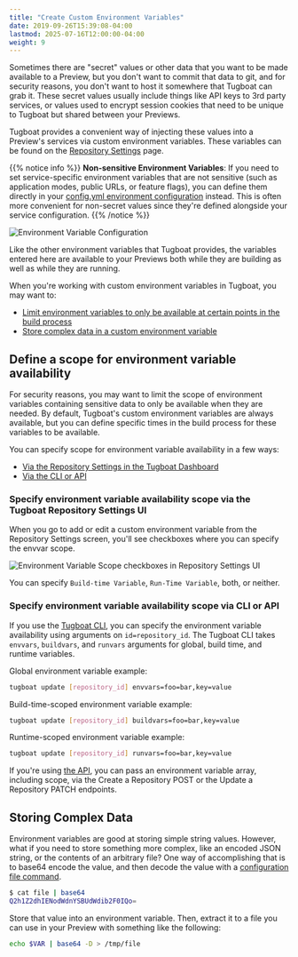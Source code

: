 ```yaml
---
title: "Create Custom Environment Variables"
date: 2019-09-26T15:39:08-04:00
lastmod: 2025-07-16T12:00:00-04:00
weight: 9
---
```


Sometimes there are "secret" values or other data that you want to be made available to a Preview, but you don't want to
commit that data to git, and for security reasons, you don't want to host it somewhere that Tugboat can grab it. These
secret values usually include things like API keys to 3rd party services, or values used to encrypt session cookies that
need to be unique to Tugboat but shared between your Previews.

Tugboat provides a convenient way of injecting these values into a Preview's services via custom environment variables.
These variables can be found on the
[Repository Settings](/setting-up-tugboat/select-repo-settings/#change-repository-settings) page.

{{% notice info %}} **Non-sensitive Environment Variables**: If you need to set service-specific environment variables
that are not sensitive (such as application modes, public URLs, or feature flags), you can define them directly in your
[config.yml environment configuration](/reference/tugboat-configuration/#environment) instead. This is often more
convenient for non-secret values since they're defined alongside your service configuration. {{% /notice %}}

![Environment Variable Configuration](/_images/envvars-config.png)

Like the other environment variables that Tugboat provides, the variables entered here are available to your Previews
both while they are building as well as while they are running.

When you're working with custom environment variables in Tugboat, you may want to:

- [Limit environment variables to only be available at certain points in the build process](#define-a-scope-for-environment-variable-availability)
- [Store complex data in a custom environment variable](#storing-complex-data)

## Define a scope for environment variable availability

For security reasons, you may want to limit the scope of environment variables containing sensitive data to only be
available when they are needed. By default, Tugboat's custom environment variables are always available, but you can
define specific times in the build process for these variables to be available.

You can specify scope for environment variable availability in a few ways:

- [Via the Repository Settings in the Tugboat Dashboard](#specify-environment-variable-availability-scope-via-the-tugboat-repository-settings-ui)
- [Via the CLI or API](#specify-environment-variable-availability-scope-via-cli-or-api)

### Specify environment variable availability scope via the Tugboat Repository Settings UI

When you go to add or edit a custom environment variable from the Repository Settings screen, you'll see checkboxes
where you can specify the envvar scope.

![Environment Variable Scope checkboxes in Repository Settings UI](/_images/environment-variable-scope-in-ui.png)

You can specify `Build-time Variable`, `Run-Time Variable`, both, or neither.

### Specify environment variable availability scope via CLI or API

If you use the [Tugboat CLI](/tugboat-cli), you can specify the environment variable availability using arguments on
`id=repository_id`. The Tugboat CLI takes `envvars`, `buildvars`, and `runvars` arguments for global, build time, and
runtime variables.

Global environment variable example:

```sh
tugboat update [repository_id] envvars=foo=bar,key=value
```

Build-time-scoped environment variable example:

```sh
tugboat update [repository_id] buildvars=foo=bar,key=value
```

Runtime-scoped environment variable example:

```sh
tugboat update [repository_id] runvars=foo=bar,key=value
```

If you're using [the API](https://api.tugboatqa.com/), you can pass an environment variable array, including scope, via
the Create a Repository POST or the Update a Repository PATCH endpoints.

## Storing Complex Data

Environment variables are good at storing simple string values. However, what if you need to store something more
complex, like an encoded JSON string, or the contents of an arbitrary file? One way of accomplishing that is to base64
encode the value, and then decode the value with a
[configuration file command](/reference/tugboat-configuration/#commands).

```sh
$ cat file | base64
Q2h1Z2dhIENodWdnYSBUdWdib2F0IQo=
```

Store that value into an environment variable. Then, extract it to a file you can use in your Preview with something
like the following:

```sh
echo $VAR | base64 -D > /tmp/file
```
